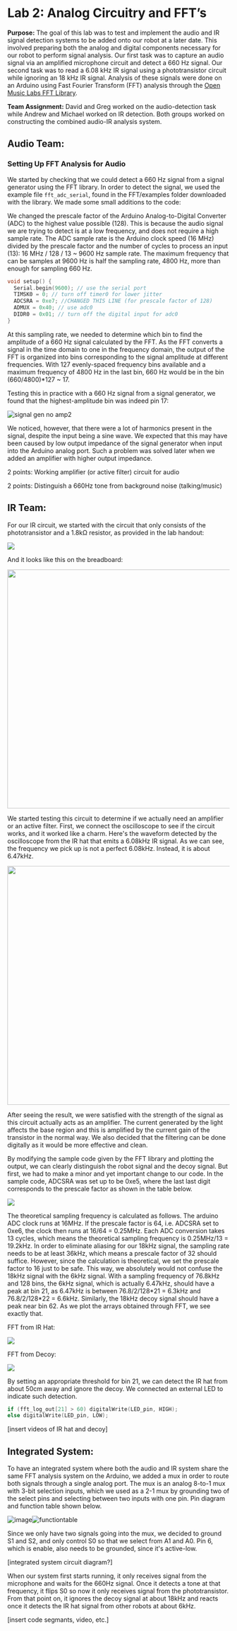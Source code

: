 #  Lab 2: Analog Circuitry and FFT’s

**Purpose:** The goal of this lab was to test and implement the audio and IR signal detection systems to be added onto our robot at a later date. This involved preparing both the analog and digital components necessary for our robot to perform signal analysis. Our first task was to capture an audio signal via an amplified microphone circuit and detect a 660 Hz signal. Our second task was to read a 6.08 kHz IR signal using a phototransistor circuit while ignoring an 18 kHz IR signal. Analysis of these signals were done on an Arduino using Fast Fourier Transform (FFT) analysis through the [Open Music Labs FFT Library](http://wiki.openmusiclabs.com/wiki/ArduinoFFT). 

**Team Assignment:** David and Greg worked on the audio-detection task while Andrew and Michael worked on IR detection. Both groups worked on constructing the combined audio-IR analysis system.

## Audio Team:

### Setting Up FFT Analysis for Audio

We started by checking that we could detect a 660 Hz signal from a signal generator using the FFT library. In order to detect the signal, we used the example file `fft_adc_serial`, found in the FFT/examples folder downloaded with the library. We made some small additions to the code:

We changed the prescale factor of the Arduino Analog-to-Digital Converter (ADC) to the highest value possible (128). This is because the audio signal we are trying to detect is at a low frequency, and does not require a high sample rate. The ADC sample rate is the Arduino clock speed (16 MHz) divided by the prescale factor and the number of cycles to process an input (13): 16 MHz / 128 / 13 ~ 9600 Hz sample rate. The maximum frequency that can be samples at 9600 Hz is half the sampling rate, 4800 Hz, more than enough for sampling 660 Hz. 

```cpp
void setup() {
  Serial.begin(9600); // use the serial port
  TIMSK0 = 0; // turn off timer0 for lower jitter
  ADCSRA = 0xe7; //CHANGED THIS LINE (for prescale factor of 128)
  ADMUX = 0x40; // use adc0
  DIDR0 = 0x01; // turn off the digital input for adc0
}
```

At this sampling rate, we needed to determine which bin to find the amplitude of a 660 Hz signal calculated by the FFT. As the FFT converts a signal in the time domain to one in the frequency domain, the output of the FFT is organized into bins corresponding to the signal amplitude at different frequencies. With 127 evenly-spaced frequency bins available and a maximum frequency of 4800 Hz in the last bin, 660 Hz would be in the bin (660/4800)*127 ~ 17. 

Testing this in practice with a 660 Hz signal from a signal generator, we found that the highest-amplitude bin was indeed pin 17:

![signal gen no amp2](https://user-images.githubusercontent.com/12742304/46562847-284fc480-c8cc-11e8-8610-b3972fd84115.png)

We noticed, however, that there were a lot of harmonics present in the signal, despite the input being a sine wave. We expected that this may have been caused by low output impedance of the signal generator when input into the Arduino analog port. Such a problem was solved later when we added an amplifier with higher output impedance. 


2 points: Working amplifier (or active filter) circuit for audio

2 points: Distinguish a 660Hz tone from background noise (talking/music)

## IR Team:

For our IR circuit, we started with the circuit that only consists of the phototransistor and a 1.8kΩ resistor, as provided in the lab handout:

<img src="https://cei-lab.github.io/ece3400-2018/images/lab2_phototransistor_schem.png"/>

And it looks like this on the breadboard:

<img src="https://user-images.githubusercontent.com/42748229/46548398-fa06c080-c89c-11e8-80ef-c81fa1885d85.png" width="720" height="540"/>

We started testing this circuit to determine if we actually need an amplifier or an active filter. First, we connect the oscilloscope to see if the circuit works, and it worked like a charm. Here's the waveform detected by the oscilloscope from the IR hat that emits a 6.08kHz IR signal. As we can see, the frequency we pick up is not a perfect 6.08kHz. Instead, it is about 6.47kHz.

<img src="https://user-images.githubusercontent.com/42748229/46548656-b2346900-c89d-11e8-9019-e88dd62f9795.jpeg" width="720" height="540"/>

After seeing the result, we were satisfied with the strength of the signal as this circuit actually acts as an amplifier. The current generated by the light affects the base region and this is amplified by the current gain of the transistor in the normal way. We also decided that the filtering can be done digitally as it would be more effective and clean.

By modifying the sample code given by the FFT library and plotting the output, we can clearly distinguish the robot signal and the decoy signal. But first, we had to make a minor and yet important change to our code. In the sample code, ADCSRA was set up to be 0xe5, where the last last digit corresponds to the prescale factor as shown in the table below.

<img src="https://user-images.githubusercontent.com/42748229/46558523-60024080-c8bb-11e8-8624-8f1513b950d4.png"/>

The theoretical sampling frequency is calculated as follows. The arduino ADC clock runs at 16MHz. If the prescale factor is 64, i.e. ADCSRA set to 0xe6, the clock then runs at 16/64 = 0.25MHz. Each ADC conversion takes 13 cycles, which means the theoretical sampling frequency is 0.25MHz/13 = 19.2kHz. In order to eliminate aliasing for our 18kHz signal, the sampling rate needs to be at least 36kHz, which means a prescale factor of 32 should suffice. However, since the calculation is theoretical, we set the prescale factor to 16 just to be safe. This way, we absolutely would not confuse the 18kHz signal with the 6kHz signal. With a sampling frequency of 76.8kHz and 128 bins, the 6kHz signal, which is actually 6.47kHz, should have a peak at bin 21, as 6.47kHz is between 76.8/2/128\*21 = 6.3kHz and 76.8/2/128\*22 = 6.6kHz. Similarly, the 18kHz decoy signal should have a peak near bin 62. As we plot the arrays obtained through FFT, we see exactly that.

FFT from IR Hat:

<img src="https://user-images.githubusercontent.com/42748229/46559383-3565b700-c8be-11e8-998c-e61b1a442d93.png"/>

FFT from Decoy:

<img src="https://user-images.githubusercontent.com/42748229/46559389-3bf42e80-c8be-11e8-90a9-d87d710551df.png"/>

By setting an appropriate threshold for bin 21, we can detect the IR hat from about 50cm away and ignore the decoy. We connected an external LED to indicate such detection.

```cpp
if (fft_log_out[21] > 60) digitalWrite(LED_pin, HIGH);
else digitalWrite(LED_pin, LOW);
```

[insert videos of IR hat and decoy]

## Integrated System:

To have an integrated system where both the audio and IR system share the same FFT analysis system on the Arduino, we added a mux in order to route both signals through a single analog port. The mux is an analog 8-to-1 mux with 3-bit selection inputs, which we used as a 2-1 mux by grounding two of the select pins and selecting between two inputs with one pin. Pin diagram and function table shown below.

![image](https://user-images.githubusercontent.com/42748229/46560456-d43fe280-c8c1-11e8-92ec-740b3bd49977.png)![functiontable](https://user-images.githubusercontent.com/42748229/46560910-63012f00-c8c3-11e8-9337-37a1eb17cdac.png)

Since we only have two signals going into the mux, we decided to ground S1 and S2, and only control S0 so that we select from A1 and A0. Pin 6, which is enable, also needs to be grounded, since it's active-low.

[integrated system circuit diagram?]

When our system first starts running, it only receives signal from the microphone and waits for the 660Hz signal. Once it detects a tone at that frequency, it flips S0 so now it only receives signal from the phototransistor. From that point on, it ignores the decoy signal at about 18kHz and reacts once it detects the IR hat signal from other robots at about 6kHz.

[insert code segmants, video, etc.]
